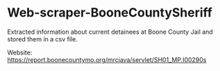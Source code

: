 # Web-scraper-BooneCountySheriff

Extracted information about current detainees at Boone County Jail and stored them in a csv file.

Website: https://report.boonecountymo.org/mrcjava/servlet/SH01_MP.I00290s
